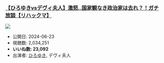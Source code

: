 ### [【ひろゆきvsデヴィ夫人】激怒‥国家観なき政治家は去れ？！ガチ放談【リハックマ】](https://www.youtube.com/watch?v=XJbgK1m8j2Q)
[![](https://img.youtube.com/vi/XJbgK1m8j2Q/sddefault.jpg)](https://www.youtube.com/watch?v=XJbgK1m8j2Q)
-   公開日: 2024-06-23
-   視聴数: 2,034,251
-   **いいね数: 23,092**
-   出演者: [ひろゆき](/rehacq_fan/people/ひろゆき "wikilink"), デヴィ夫人
